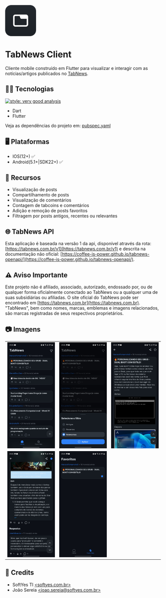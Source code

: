 <img width="100" height="100" src="assets/icon.png" alt="app logo">

# TabNews Client

Cliente mobile construído em Flutter para visualizar e interagir com as
notícias/artigos publicados no [TabNews](https://tabnews.com.br).

## 🧑‍💻 Tecnologias

[![style: very good analysis](https://img.shields.io/badge/style-very_good_analysis-B22C89.svg)](https://pub.dev/packages/very_good_analysis)

* Dart
* Flutter

Veja as dependências do projeto em: [pubspec.yaml](./pubspec.yaml)

## 🖥️ Plataformas

* IOS(12+) ✅
* Android(5.1+|SDK22+) ✅

## 🧰 Recursos

* Visualização de posts
* Compartilhamento de posts
* Visualização de comentários
* Contagem de tabcoins e comentários
* Adição e remoção de posts favoritos
* Filtragem por posts antigos, recentes ou relevantes

## 🌐 TabNews API

Esta aplicação é baseada na versão 1 da api, disponível através da rota:
[https://tabnews.com.br/v1](https://tabnews.com.br/v1) e descrita na
documentação não oficial: [https://coffee-is-power.github.io/tabnews-openapi/](https://coffee-is-power.github.io/tabnews-openapi/).

## ⚠️ Aviso Importante

Este projeto não é afiliado, associado, autorizado, endossado por, ou de
qualquer forma oficialmente conectado ao TabNews ou a qualquer uma de
suas subsidiárias ou afiliadas. O site oficial do TabNews pode ser encontrado em
[https://tabnews.com.br](https://tabnews.com.br). "TabNews", bem como nomes,
marcas, emblemas e imagens relacionados, são marcas registradas de seus
respectivos proprietários.

## 📷 Imagens

<table>
  <tr>
    <td>
      <img src="readme/artigos.jpg" alt="" width="260px" />
    </td>
    <td>
      <img src="readme/filtros.jpg" alt="" width="260px" />
    </td>
    <td>
      <img src="readme/artigo.jpg" alt="" width="260px" />
    </td>
  </tr>
  <tr>
    <td>
      <img src="readme/respostas.jpg" alt="" width="260px" />
    </td>
    <td>
      <img src="readme/favoritos.jpg" alt="" width="260px" />
    </td>
  </tr>
</table>

## 📜 Credits

* SoftYes TI [\<softyes.com.br\>](https://softyes.com.br)
* João Sereia [\<joao.sereia@softyes.com.br\>](mailto:joao.sereia@softyes.com.br)
